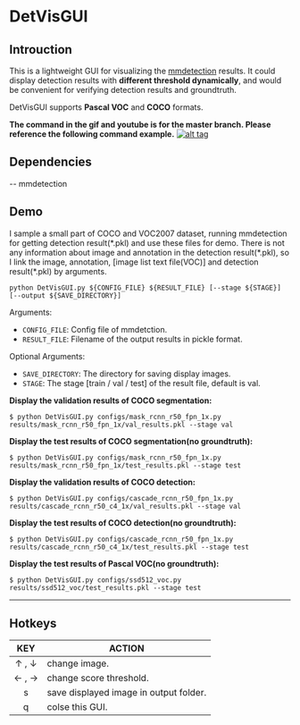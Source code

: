 # DetVisGUI

## Introuction

This is a lightweight GUI for visualizing the [mmdetection](https://github.com/open-mmlab/mmdetection) results. It could display detection results with **different threshold dynamically**, and would be convenient for verifying detection results and groundtruth. 

DetVisGUI supports **Pascal VOC** and **COCO** formats. 

**The command in the gif and youtube is for the master branch. Please reference the following command example.**
[![alt tag](./demo/demo.gif)](https://www.youtube.com/watch?v=4imQyECTik0)


## Dependencies
-- mmdetection

## Demo

I sample a small part of COCO and VOC2007 dataset, running mmdetection for getting detection result(\*.pkl) and use these files for demo. There is not any information about image and annotation in the detection result(\*.pkl), so I link the image, annotation, [image list text file(VOC)] and detection result(\*.pkl) by arguments.

```
python DetVisGUI.py ${CONFIG_FILE} ${RESULT_FILE} [--stage ${STAGE}] [--output ${SAVE_DIRECTORY}]
```

Arguments:

- `CONFIG_FILE`: Config file of mmdetction.
- `RESULT_FILE`: Filename of the output results in pickle format.

Optional Arguments:

- `SAVE_DIRECTORY`: The directory for saving display images.
- `STAGE`: The stage [train / val / test] of the result file, default is val.


**Display the validation results of COCO segmentation:** 

```
$ python DetVisGUI.py configs/mask_rcnn_r50_fpn_1x.py results/mask_rcnn_r50_fpn_1x/val_results.pkl --stage val
```

**Display the test results of COCO segmentation(no groundtruth):**

```
$ python DetVisGUI.py configs/mask_rcnn_r50_fpn_1x.py results/mask_rcnn_r50_fpn_1x/test_results.pkl --stage test
```

**Display the validation results of COCO detection:** 

```
$ python DetVisGUI.py configs/cascade_rcnn_r50_fpn_1x.py results/cascade_rcnn_r50_c4_1x/val_results.pkl --stage val
```

**Display the test results of COCO detection(no groundtruth):**

```
$ python DetVisGUI.py configs/cascade_rcnn_r50_fpn_1x.py results/cascade_rcnn_r50_c4_1x/test_results.pkl --stage test
```

**Display the test results of Pascal VOC(no groundtruth):**

```
$ python DetVisGUI.py configs/ssd512_voc.py results/ssd512_voc/test_results.pkl --stage test
```

---

## Hotkeys

|     KEY    | ACTION                                    |
|:----------:|-------------------------------------------|
|   ↑ , ↓    | change image.                              |
|   ← , →    | change score threshold.                    | 
|     s     | save displayed image in output folder.     |
|     q     | colse this GUI.                            |

